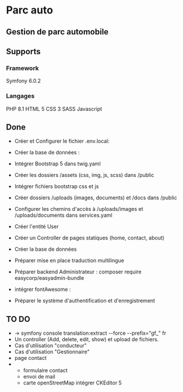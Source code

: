 # Parc auto
## Gestion de parc automobile

## Supports
### Framework
Symfony 6.0.2

### Langages
PHP 8.1
HTML 5
CSS 3
SASS
Javascript

## Done
* Créer et Configurer le fichier .env.local:
* Créer la base de données :
* Intégrer Bootstrap 5 dans twig.yaml
* Créer les dossiers /assets (css, img, js, scss) dans /public
* Intégrer fichiers bootstrap css et js
* Créer dossiers /uploads (images, documents) et /docs dans /public
* Configurer les chemins d'accès à /uploads/images et /uploads/documents dans services.yaml
* Créer l'entité User
* Créer un Controller de pages statiques (home, contact, about)
* Créer la base de données
* Préparer mise en place traduction multilingue

* Préparer backend Administrateur : composer require easycorp/easyadmin-bundle
* intégrer fontAwesome : <script src="https://kit.fontawesome.com/88d4e45bc1.js" crossorigin="anonymous"></script>
* Préparer le système d'authentification et d'enregistrement
## TO DO
* -> symfony console translation:extract --force --prefix="gf_" fr
* Un controller (Add, delete, edit, show) et upload de fichiers.
* Cas d'utilisation "conducteur"
* Cas d'utilisation "Gestionnaire"
* page contact
* - formulaire contact
  - envoi de mail
  - carte openStreetMap
intégrer CKEditor 5



